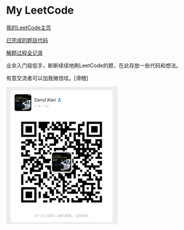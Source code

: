 # My LeetCode

[我的LeetCode主页](https://leetcode-cn.com/u/darryl-xian/)

[已完成的题目代码](Code_000x.ipynb)

[解题过程全记录](Experiences.md)

业余入门级低手，断断续续地刷LeetCode的题，在此存放一些代码和想法。

有意交流者可以加我微信哇。[滑稽]

<img src="qr.jpg" hight="400" width="300" />
